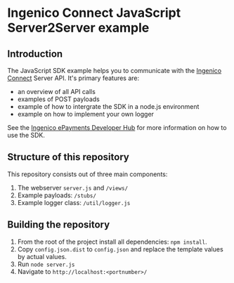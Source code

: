 # Ingenico Connect JavaScript Server2Server example

## Introduction

The JavaScript SDK example helps you to communicate with the [Ingenico Connect](http://www.ingenico.com/epayments) Server API. It's primary features are:

* an overview of all API calls
* examples of POST payloads
* example of how to intergrate the SDK in a node.js environment
* example on how to implement your own logger

See the [Ingenico ePayments Developer Hub](https://epayments.developer-ingenico.com/documentation/sdk/server/nodejs/) for more information on how to use the SDK.

## Structure of this repository

This repository consists out of three main components:

1. The webserver `server.js` and `/views/`
2. Example payloads: `/stubs/`
3. Example logger class: `/util/logger.js`

## Building the repository

1. From the root of the project install all dependencies: `npm install`.
2. Copy `config.json.dist` to `config.json` and replace the template values by actual values.
3. Run `node server.js`
4. Navigate to `http://localhost:<portnumber>/`
